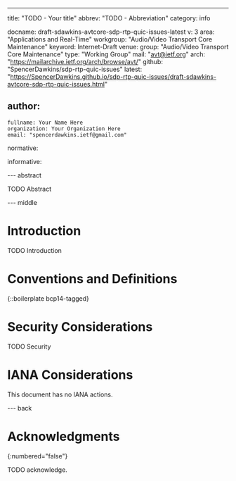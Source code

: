 ---
title: "TODO - Your title"
abbrev: "TODO - Abbreviation"
category: info

docname: draft-sdawkins-avtcore-sdp-rtp-quic-issues-latest
v: 3
area: "Applications and Real-Time"
workgroup: "Audio/Video Transport Core Maintenance"
keyword: Internet-Draft
venue:
  group: "Audio/Video Transport Core Maintenance"
  type: "Working Group"
  mail: "avt@ietf.org"
  arch: "https://mailarchive.ietf.org/arch/browse/avt/"
  github: "SpencerDawkins/sdp-rtp-quic-issues"
  latest: "https://SpencerDawkins.github.io/sdp-rtp-quic-issues/draft-sdawkins-avtcore-sdp-rtp-quic-issues.html"

author:
 -
    fullname: Your Name Here
    organization: Your Organization Here
    email: "spencerdawkins.ietf@gmail.com"

normative:

informative:


--- abstract

TODO Abstract


--- middle

# Introduction

TODO Introduction


# Conventions and Definitions

{::boilerplate bcp14-tagged}


# Security Considerations

TODO Security


# IANA Considerations

This document has no IANA actions.


--- back

# Acknowledgments
{:numbered="false"}

TODO acknowledge.
